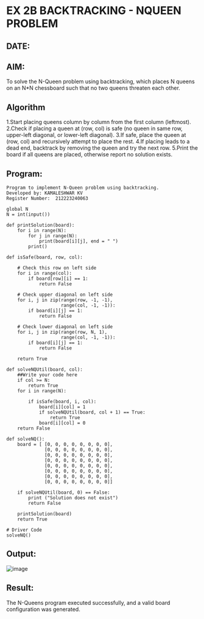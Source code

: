 # EX 2B BACKTRACKING - NQUEEN PROBLEM
## DATE:
## AIM:
To solve the N-Queen problem using backtracking, which places N queens on an N*N chessboard such that no two queens threaten each other.


## Algorithm
1.Start placing queens column by column from the first column (leftmost).
2.Check if placing a queen at (row, col) is safe (no queen in same row, upper-left diagonal, or lower-left diagonal).
3.If safe, place the queen at (row, col) and recursively attempt to place the rest.
4.If placing leads to a dead end, backtrack by removing the queen and try the next row.
5.Print the board if all queens are placed, otherwise report no solution exists.

## Program:
~~~
Program to implement N-Queen problem using backtracking.
Developed by: KAMALESHWAR KV
Register Number:  212223240063

global N
N = int(input())
 
def printSolution(board):
    for i in range(N):
        for j in range(N):
            print(board[i][j], end = " ")
        print()
 
def isSafe(board, row, col):
 
    # Check this row on left side
    for i in range(col):
        if board[row][i] == 1:
            return False
 
    # Check upper diagonal on left side
    for i, j in zip(range(row, -1, -1),
                    range(col, -1, -1)):
        if board[i][j] == 1:
            return False
 
    # Check lower diagonal on left side
    for i, j in zip(range(row, N, 1),
                    range(col, -1, -1)):
        if board[i][j] == 1:
            return False
 
    return True
 
def solveNQUtil(board, col):
    ##Write your code here
    if col >= N:
        return True
    for i in range(N):
 
        if isSafe(board, i, col):
            board[i][col] = 1
            if solveNQUtil(board, col + 1) == True:
                return True
            board[i][col] = 0
    return False
    
def solveNQ():
    board = [ [0, 0, 0, 0, 0, 0, 0, 0],
              [0, 0, 0, 0, 0, 0, 0, 0],
              [0, 0, 0, 0, 0, 0, 0, 0],
              [0, 0, 0, 0, 0, 0, 0, 0],
              [0, 0, 0, 0, 0, 0, 0, 0],
              [0, 0, 0, 0, 0, 0, 0, 0],
              [0, 0, 0, 0, 0, 0, 0, 0],
              [0, 0, 0, 0, 0, 0, 0, 0]]
 
    if solveNQUtil(board, 0) == False:
        print ("Solution does not exist")
        return False
 
    printSolution(board)
    return True
 
# Driver Code
solveNQ()

~~~

## Output:
![image](https://github.com/user-attachments/assets/8889d876-1740-4d55-a943-13ac0c2a6129)

## Result:
The N-Queens program executed successfully, and a valid board configuration was generated.
